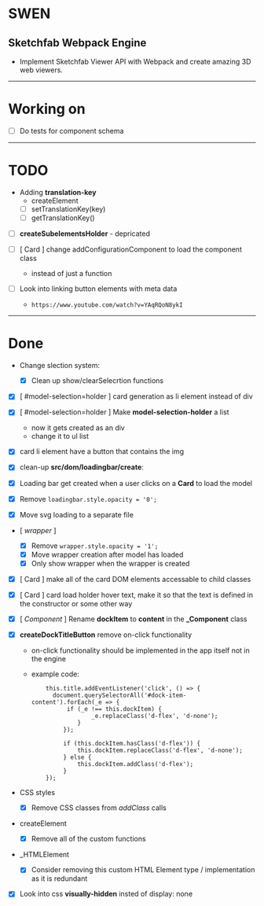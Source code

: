 # SWEN

## Sketchfab Webpack Engine

- Implement Sketchfab Viewer API with Webpack and create amazing 3D web viewers.

---

# Working on

- [ ] Do tests for component schema

---

# TODO

- Adding **translation-key**
  - createElement
  - [ ] setTranslationKey(key)
  - [ ] getTranslationKey()

* [ ] **createSubelementsHolder** - depricated

* [ ] [ Card ] change addConfigurationComponent to load the component class

  - instead of just a function

* [ ] Look into linking button elements with meta data

  - `https://www.youtube.com/watch?v=YAqRQoN8ykI`

---

# Done

- Change slection system:

  - [x] Clean up show/clearSelecrtion functions

* [x] [ #model-selection=holder ] card generation as li element instead of div

* [x] [ #model-selection=holder ] Make **model-selection-holder** a list

  - now it gets created as an div
  - change it to ul list

* [x] card li element have a button that contains the img

* [x] clean-up **src/dom/loadingbar/create**:

* [x] Loading bar get created when a user clicks on a **Card** to load the model

* [x] Remove `loadingbar.style.opacity = '0';`

* [x] Move svg loading to a separate file

* [ _wrapper_ ]

  - [x] Remove `wrapper.style.opacity = '1';`
  - [x] Move wrapper creation after model has loaded
  - [x] Only show wrapper when the wrapper is created

* [x] [ Card ] make all of the card DOM elements accessable to child classes

* [x] [ Card ] card load holder hover text, make it so that the text is defined in the constructor or some other way

* [x] [ _Component_ ] Rename **dockItem** to **content** in the **\_Component** class

* [x] **createDockTitleButton** remove on-click functionality

  - on-click functionality should be implemented in the app itself not in the engine
  - example code:

    ```
        this.title.addEventListener('click', () => {
          document.querySelectorAll('#dock-item-content').forEach(_e => {
              if (_e !== this.dockItem) {
                     _e.replaceClass('d-flex', 'd-none');
                 }
             });

             if (this.dockItem.hasClass('d-flex')) {
                 this.dockItem.replaceClass('d-flex', 'd-none');
             } else {
                 this.dockItem.addClass('d-flex');
             }
        });
    ```

* CSS styles

  - [x] Remove CSS classes from _addClass_ calls

* createElement

  - [x] Remove all of the custom functions

* \_HTMLElement

  - [x] Consider removing this custom HTML Element type / implementation as it is redundant

- [x] Look into css **visually-hidden** insted of display: none
